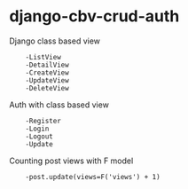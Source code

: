 # django-cbv-crud-auth


Django class based view

        -ListView
        -DetailView
        -CreateView
        -UpdateView
        -DeleteView

Auth with class based view

        -Register
        -Login
        -Logout
        -Update

Counting post views with F model
        
        -post.update(views=F('views') + 1)
